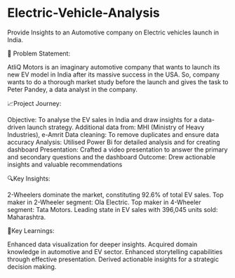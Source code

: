 # Electric-Vehicle-Analysis
Provide Insights to an Automotive company on Electric vehicles launch in India.

🧷 Problem Statement:

AtliQ Motors is an imaginary automotive company that wants to launch its new EV model in India after its massive success in the USA. So, company wants to do a thorough market study before the launch and gives the task to Peter Pandey, a data analyst in the company.

📈Project Journey:

Objective: To analyse the EV sales in India and draw insights for a data-driven launch strategy.
Additional data from: MHI (Ministry of Heavy Industries), e-Amrit
Data cleaning: To remove duplicates and ensure data accuracy
Analysis: Utilised Power Bi for detailed analysis and for creating dashboard
Presentation: Crafted a video presentation to answer the primary and secondary questions and the dashboard
Outcome: Drew actionable insights and valuable recommendations

🔍Key Insights:

2-Wheelers dominate the market, constituting 92.6% of total EV sales.
Top maker in 2-Wheeler segment: Ola Electric.
Top maker in 4-Wheeler segment: Tata Motors.
Leading state in EV sales with 396,045 units sold: Maharashtra.


🧠Key Learnings:

Enhanced data visualization for deeper insights.
Acquired domain knowledge in automotive and EV sector.
Enhanced storytelling capabilities through effective presentation.
Derived actionable insights for a strategic decision making.

